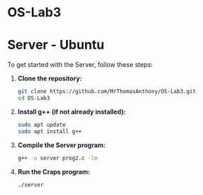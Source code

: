# OS-Lab3

# Server - Ubuntu

To get started with the Server, follow these steps:

1. **Clone the repository:**
   ```bash
   git clone https://github.com/MrThomasAnthony/OS-Lab3.git
   cd OS-Lab3

2. **Install g++ (if not already installed):**

   ```bash
   sudo apt update
   sudo apt install g++

3. **Compile the Server program:**
    ```bash
    g++ -o server prog2.c -lm

4. **Run the Craps program:**
    ```bash
    ./server
